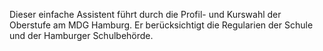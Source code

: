 Dieser einfache Assistent führt durch die Profil- und Kurswahl der Oberstufe am MDG Hamburg. Er berücksichtigt die Regularien der Schule und der Hamburger Schulbehörde.
